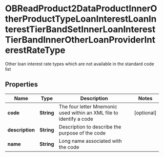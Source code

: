 

# OBReadProduct2DataProductInnerOtherProductTypeLoanInterestLoanInterestTierBandSetInnerLoanInterestTierBandInnerOtherLoanProviderInterestRateType

Other loan interest rate types which are not available in the standard code list

## Properties

| Name | Type | Description | Notes |
|------------ | ------------- | ------------- | -------------|
|**code** | **String** | The four letter Mnemonic used within an XML file to identify a code |  [optional] |
|**description** | **String** | Description to describe the purpose of the code |  |
|**name** | **String** | Long name associated with the code |  |



